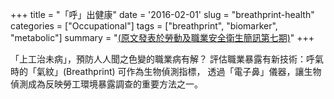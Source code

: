 +++
title = "「呼」出健康"
date = '2016-02-01'
slug = "breathprint-health"
categories = ["Occupational"]
tags = ["breathprint", "biomarker", "metabolic"]
summary = "[(原文發表於勞動及職業安全衛生簡訊第七期)](https://laws.ilosh.gov.tw/ioshcustom/Web/SafetyMessages/Detail2?id=1461)"
+++

「上工治未病」，預防人人聞之色變的職業病有解？ 評估職業暴露有新技術：呼氣時的「氣紋」(Breathprint) 可作為生物偵測指標， 透過「電子鼻」儀器，讓生物偵測成為反映勞工環境暴露調查的重要方法之一。

